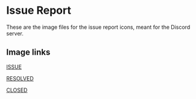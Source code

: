 # Issue Report

These are the image files for the issue report icons, meant for the Discord server.

## Image links

[ISSUE](https://github.com/Carolus-Studios/minecraft-server-assets/raw/main/discord/images/issue-report-images/issue.png)

[RESOLVED](https://github.com/Carolus-Studios/minecraft-server-assets/raw/main/discord/images/issue-report-images/resolved.png)

[CLOSED](https://github.com/Carolus-Studios/minecraft-server-assets/raw/main/discord/images/issue-report-images/denied.png)

